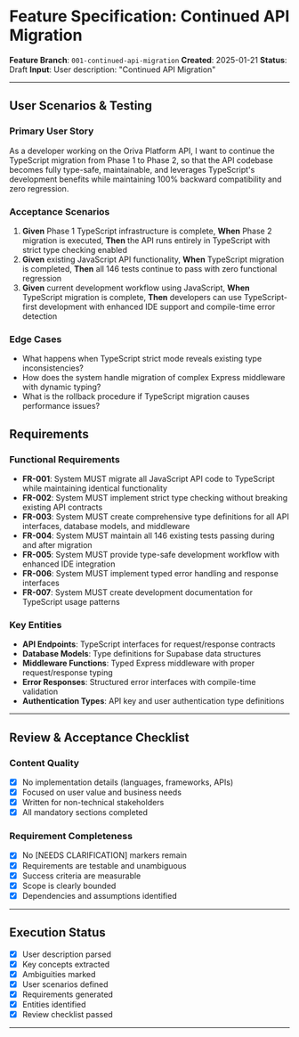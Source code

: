# Feature Specification: Continued API Migration

**Feature Branch**: `001-continued-api-migration`
**Created**: 2025-01-21
**Status**: Draft
**Input**: User description: "Continued API Migration"

---

## User Scenarios & Testing

### Primary User Story
As a developer working on the Oriva Platform API, I want to continue the TypeScript migration from Phase 1 to Phase 2, so that the API codebase becomes fully type-safe, maintainable, and leverages TypeScript's development benefits while maintaining 100% backward compatibility and zero regression.

### Acceptance Scenarios
1. **Given** Phase 1 TypeScript infrastructure is complete, **When** Phase 2 migration is executed, **Then** the API runs entirely in TypeScript with strict type checking enabled
2. **Given** existing JavaScript API functionality, **When** TypeScript migration is completed, **Then** all 146 tests continue to pass with zero functional regression
3. **Given** current development workflow using JavaScript, **When** TypeScript migration is complete, **Then** developers can use TypeScript-first development with enhanced IDE support and compile-time error detection

### Edge Cases
- What happens when TypeScript strict mode reveals existing type inconsistencies?
- How does the system handle migration of complex Express middleware with dynamic typing?
- What is the rollback procedure if TypeScript migration causes performance issues?

## Requirements

### Functional Requirements
- **FR-001**: System MUST migrate all JavaScript API code to TypeScript while maintaining identical functionality
- **FR-002**: System MUST implement strict type checking without breaking existing API contracts
- **FR-003**: System MUST create comprehensive type definitions for all API interfaces, database models, and middleware
- **FR-004**: System MUST maintain all 146 existing tests passing during and after migration
- **FR-005**: System MUST provide type-safe development workflow with enhanced IDE integration
- **FR-006**: System MUST implement typed error handling and response interfaces
- **FR-007**: System MUST create development documentation for TypeScript usage patterns

### Key Entities
- **API Endpoints**: TypeScript interfaces for request/response contracts
- **Database Models**: Type definitions for Supabase data structures
- **Middleware Functions**: Typed Express middleware with proper request/response typing
- **Error Responses**: Structured error interfaces with compile-time validation
- **Authentication Types**: API key and user authentication type definitions

---

## Review & Acceptance Checklist

### Content Quality
- [x] No implementation details (languages, frameworks, APIs)
- [x] Focused on user value and business needs
- [x] Written for non-technical stakeholders
- [x] All mandatory sections completed

### Requirement Completeness
- [x] No [NEEDS CLARIFICATION] markers remain
- [x] Requirements are testable and unambiguous
- [x] Success criteria are measurable
- [x] Scope is clearly bounded
- [x] Dependencies and assumptions identified

---

## Execution Status

- [x] User description parsed
- [x] Key concepts extracted
- [x] Ambiguities marked
- [x] User scenarios defined
- [x] Requirements generated
- [x] Entities identified
- [x] Review checklist passed

---